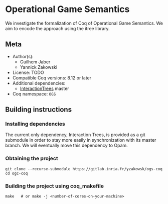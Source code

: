# Operational Game Semantics

We investigate the formalization of Coq of Operational Game Semantics.
We aim to encode the approach using the itree library.

## Meta

- Author(s):
  - Guilhem Jaber
  - Yannick Zakowski
- License: TODO
- Compatible Coq versions: 8.12 or later
- Additional dependencies:
  - [InteractionTrees](https://github.com/DeepSpec/InteractionTrees) master
- Coq namespace: `OGS`

## Building instructions

### Installing dependencies

The current only dependency, Interaction Trees, is provided as a git submodule
in order to stay more easily in synchronization with its master branch.
We will eventually move this dependency to Opam.

### Obtaining the project

```shell
git clone --recurse-submodule https://gitlab.inria.fr/yzakowsk/ogs-coq
cd ogc-coq
```

### Building the project using coq_makefile

```shell
make   # or make -j <number-of-cores-on-your-machine> 
```
